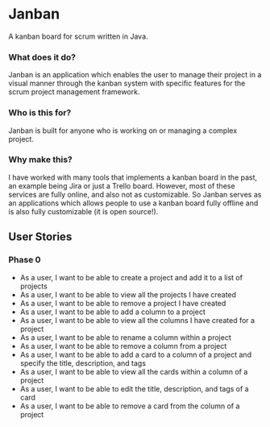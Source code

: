 # Janban

A kanban board for scrum written in Java.

### What does it do?

Janban is an application which enables the user to manage their project in a visual manner through the kanban system
with specific features for the scrum project management framework.

### Who is this for?

Janban is built for anyone who is working on or managing a complex project.

### Why make this?

I have worked with many tools that implements a kanban board in the past, an example being Jira or just a Trello board.
However, most of these services are fully online, and also not as customizable. So Janban serves as an applications
which allows people to use a kanban board fully offline and is also fully customizable (it is open source!).

## User Stories

### Phase 0
- As a user, I want to be able to create a project and add it to a list of projects
- As a user, I want to be able to view all the projects I have created
- As a user, I want to be able to remove a project I have created
- As a user, I want to be able to add a column to a project
- As a user, I want to be able to view all the columns I have created for a project
- As a user, I want to be able to rename a column within a project
- As a user, I want to be able to remove a column from a project
- As a user, I want to be able to add a card to a column of a project and specify the title, description, and tags
- As a user, I want to be able to view all the cards within a column of a project
- As a user, I want to be able to edit the title, description, and tags of a card
- As a user, I want to be able to remove a card from the column of a project
